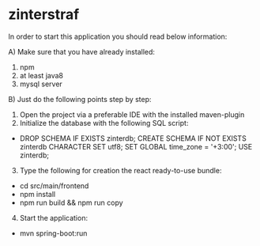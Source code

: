 # zinterstraf

In order to start this application you should read below information:

A) Make sure that you have already installed:
1. npm
2. at least java8
3. mysql server

B) Just do the following points step by step:
1. Open the project via a preferable IDE with the installed maven-plugin
2. Initialize the database with the following SQL script:
- DROP SCHEMA IF EXISTS zinterdb;
  CREATE SCHEMA IF NOT EXISTS zinterdb
  CHARACTER SET utf8;
  SET GLOBAL time_zone = '+3:00';
  USE zinterdb;
3. Type the following for creation the react ready-to-use bundle:
- cd src/main/frontend
- npm install
- npm run build && npm run copy
4. Start the application:
- mvn spring-boot:run


